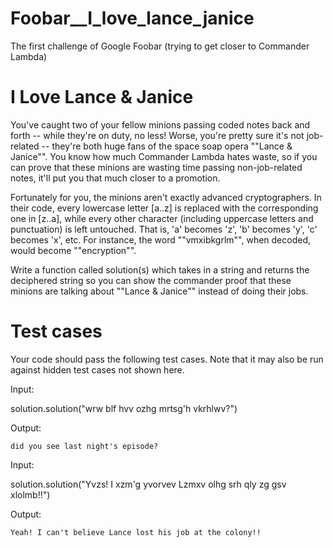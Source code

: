 # Foobar__I_love_lance_janice
The first challenge of Google Foobar (trying to get closer to Commander Lambda)

I Love Lance & Janice
=====================

You've caught two of your fellow minions passing coded notes back and forth -- while they're on duty, no less! Worse, you're pretty sure it's not job-related -- they're both huge fans of the space soap opera ""Lance & Janice"". You know how much Commander Lambda hates waste, so if you can prove that these minions are wasting time passing non-job-related notes, it'll put you that much closer to a promotion. 

Fortunately for you, the minions aren't exactly advanced cryptographers. In their code, every lowercase letter [a..z] is replaced with the corresponding one in [z..a], while every other character (including uppercase letters and punctuation) is left untouched.  That is, 'a' becomes 'z', 'b' becomes 'y', 'c' becomes 'x', etc.  For instance, the word ""vmxibkgrlm"", when decoded, would become ""encryption"".

Write a function called solution(s) which takes in a string and returns the deciphered string so you can show the commander proof that these minions are talking about ""Lance & Janice"" instead of doing their jobs.

Test cases
==========
Your code should pass the following test cases.
Note that it may also be run against hidden test cases not shown here.


Input:

solution.solution("wrw blf hvv ozhg mrtsg'h vkrhlwv?")

Output:

    did you see last night's episode?

Input:

solution.solution("Yvzs! I xzm'g yvorvev Lzmxv olhg srh qly zg gsv xlolmb!!")

Output:

    Yeah! I can't believe Lance lost his job at the colony!!
